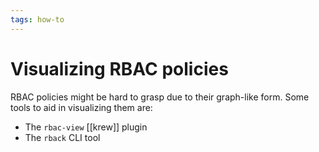 ```yaml
---
tags: how-to
---
```


# Visualizing RBAC policies
RBAC policies might be hard to grasp due to their graph-like form. Some tools to aid in visualizing them are:

* The `rbac-view` [[krew]] plugin
* The `rback` CLI tool
